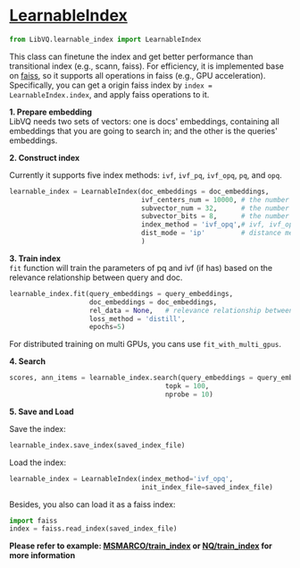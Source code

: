 # [LearnableIndex](../LibVQ/learnable_index/learnable_index_copy.py)
```python
from LibVQ.learnable_index import LearnableIndex
```
This class can finetune the index and get better performance than transitional index (e.g., scann, faiss).
For efficiency, it is implemented base on [faiss](https://github.com/facebookresearch/faiss), so it supports all operations in faiss (e.g., GPU acceleration). Specifically,
you can get a origin faiss index by `index = LearnableIndex.index`, and apply faiss operations to it.


**1.  Prepare embedding**  
LibVQ needs two sets of vectors: one is docs' embeddings, containing all embeddings that you are going to search in;
and the other is the queries' embeddings. 

**2.  Construct index**   

Currently it supports five index methods: `ivf`, `ivf_pq`, `ivf_opq`, `pq`, and `opq`.
```python
learnable_index = LearnableIndex(doc_embeddings = doc_embeddings,
                                 ivf_centers_num = 10000, # the number of centers in ivf
                                 subvector_num = 32,      # the number of codebooks in pq
                                 subvector_bits = 8,      # the number of codewords (2^subvector_bits) in each codebook
                                 index_method = 'ivf_opq',# ivf, ivf_opq, ivf_pq, pq, opq
                                 dist_mode = 'ip'         # distance metric
                                 )
```
**3.  Train index**  
`fit` function will train the parameters of pq and ivf (if has) based on the relevance relationship between query and doc.
```python
learnable_index.fit(query_embeddings = query_embeddings,
                    doc_embeddings = doc_embeddings,
                    rel_data = None,   # relevance relationship between query and doc; if set None, it will automatically generate the data for training
                    loss_method = 'distill',
                    epochs=5)
```
For distributed training on multi GPUs, you cans use `fit_with_multi_gpus`.  

**4. Search**  
```python
scores, ann_items = learnable_index.search(query_embeddings = query_embeddings,
                                       topk = 100,
                                       nprobe = 10)
```


**5. Save and Load**

Save the index:
```python
learnable_index.save_index(saved_index_file)
```

Load the index:
```python
learnable_index = LearnableIndex(index_method='ivf_opq',
                                 init_index_file=saved_index_file)
```

Besides, you also can load it as a faiss index:
```python
import faiss
index = faiss.read_index(saved_index_file)
```

**Please refer to example: [MSMARCO/train_index](../examples/MSMARCO/learnable_index/train_index.py) or [NQ/train_index](../examples/NQ/learnable_index/train_index.py) for more information**

